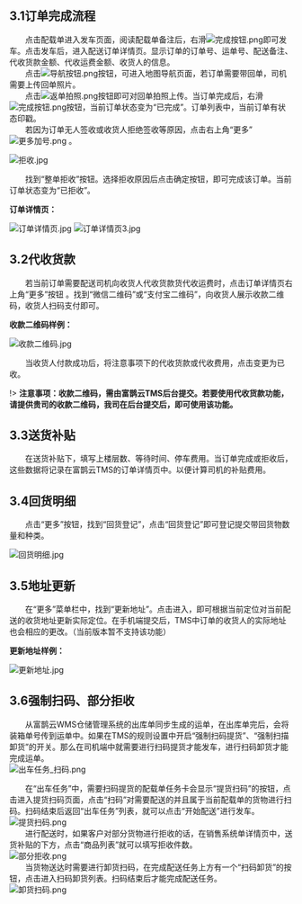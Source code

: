 ## 3.1订单完成流程
&emsp;&emsp;点击配载单进入发车页面，阅读配载单备注后，右滑![完成按钮.png](https://i.loli.net/2019/01/16/5c3ed24dacb3b.png ':size=50')即可发车。点击发车后，进入配送订单详情页。显示订单的订单号、运单号、配送备注、代收货款金额、代收运费金额、收货人的信息。  
&emsp;&emsp;点击![导航按钮.png](https://i.loli.net/2019/01/16/5c3ed24dae0b6.png ':size=50')按钮，可进入地图导航页面，若订单需要带回单，司机需要上传回单照片。  
&emsp;&emsp;点击![返单拍照.png](https://i.loli.net/2019/01/16/5c3ed24db2ede.png ':size=100')按钮即可对回单拍照上传。当订单完成后，右滑![完成按钮.png](https://i.loli.net/2019/01/16/5c3ed24dacb3b.png ':size=50')按钮，当前订单状态变为“已完成”。订单列表中，当前订单有状态印戳。  
&emsp;&emsp;若因为订单无人签收或收货人拒绝签收等原因，点击右上角“更多”![更多加号.png](https://i.loli.net/2019/01/16/5c3ed24db4f8c.png)  。
  
  ![拒收.jpg](https://i.loli.net/2019/01/16/5c3ea45f08802.jpg ':size=200')
    
&emsp;&emsp;找到“整单拒收”按钮。选择拒收原因后点击确定按钮，即可完成该订单。当前订单状态变为“已拒收”。    
  
**订单详情页：**
  
  ![订单详情页.jpg](https://i.loli.net/2019/01/16/5c3ea48277e9f.jpg ':size=200')     ![订单详情页3.jpg](https://i.loli.net/2019/01/16/5c3ea48273598.jpg ':size=200')  
    
## 3.2代收货款
&emsp;&emsp;若当前订单需要配送司机向收货人代收货款货代收运费时，点击订单详情页右上角“更多”按钮 。找到“微信二维码”或“支付宝二维码”，向收货人展示收款二维码，收货人扫码支付即可。  
  
  **收款二维码样例：**
  
![收款二维码.jpg](https://i.loli.net/2019/01/16/5c3ea482252eb.jpg ':size=200')
  

&emsp;&emsp;当收货人付款成功后，将注意事项下的代收货款或代收费用，点击变更为已收。  

!> **注意事项：收款二维码，需由富鹊云TMS后台提交。若要使用代收货款功能，请提供贵司的收款二维码，我司在后台提交后，即可使用该功能。**  

## 3.3送货补贴
&emsp;&emsp;在送货补贴下，填写上楼层数、等待时间、停车费用。当订单完成或拒收后，这些数据将记录在富鹊云TMS的订单详情页中。以便计算司机的补贴费用。

## 3.4回货明细

&emsp;&emsp;点击“更多”按钮，找到“回货登记”，点击“回货登记”即可登记提交带回货物数量和种类。
  
  ![回货明细.jpg](https://i.loli.net/2019/01/16/5c3ea45f02436.jpg ':size=200')

## 3.5地址更新
&emsp;&emsp;在“更多”菜单栏中，找到“更新地址”。点击进入，即可根据当前定位对当前配送的收货地址更新实际定位。在手机端提交后，TMS中订单的收货人的实际地址也会相应的更改。（当前版本暂不支持该功能）
  
  **更新地址样例：**
    
  ![更新地址.jpg](https://i.loli.net/2019/01/16/5c3ea45f2ac85.jpg ':size=200')  
     
  ## 3.6强制扫码、部分拒收
&emsp;&emsp;从富鹊云WMS仓储管理系统的出库单同步生成的运单，在出库单完后，会将装箱单号传到运单中。如果在TMS的规则设置中开启“强制扫码提货”、“强制扫描卸货”的开关。那么在司机端中就需要进行扫码提货才能发车，进行扫码卸货才能完成运单。  
  ![出车任务_扫码.png](https://i.loli.net/2020/09/16/wEqFIZymVrGbJlX.png ':size=200')  
  
&emsp;&emsp;在“出车任务”中，需要扫码提货的配载单任务卡会显示“提货扫码”的按钮，点击进入提货扫码页面，点击“扫码”对需要配送的并且属于当前配载单的货物进行扫码。扫码结束后返回“出车任务”列表，就可以点击“开始配送”进行发车。  
  ![提货扫码.png](https://i.loli.net/2020/09/16/nrGZNwKWOjJYLig.png ':size=200')  
&emsp;&emsp;进行配送时，如果客户对部分货物进行拒收的话，在销售系统单详情页中，送货补贴的下方，点击“商品列表”就可以填写拒收件数。  
  ![部分拒收.png](https://i.loli.net/2020/09/16/HbhZi8MRU5NnoJV.png ':size=200')  
&emsp;&emsp;当货物送达时需要进行卸货扫码，在完成配送任务上方有一个“扫码卸货”的按钮，点击进入扫码卸货列表。扫码结束后才能完成配送任务。  
  ![卸货扫码.png](https://i.loli.net/2020/09/16/fz5opgaWCiEB81F.png ':size=200')